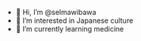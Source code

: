 - 👋 Hi, I’m @selmawibawa
- 👀 I’m interested in Japanese culture
- 🌱 I’m currently learning medicine

<!---
selmawibawa/selmawibawa is a ✨ special ✨ repository because its `README.md` (this file) appears on your GitHub profile.
You can click the Preview link to take a look at your changes.
--->
